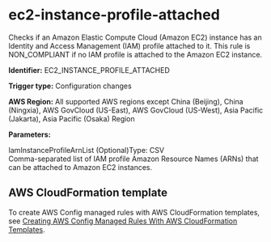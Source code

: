 # ec2\-instance\-profile\-attached<a name="ec2-instance-profile-attached"></a>

Checks if an Amazon Elastic Compute Cloud \(Amazon EC2\) instance has an Identity and Access Management \(IAM\) profile attached to it\. This rule is NON\_COMPLIANT if no IAM profile is attached to the Amazon EC2 instance\. 

**Identifier:** EC2\_INSTANCE\_PROFILE\_ATTACHED

**Trigger type:** Configuration changes

**AWS Region:** All supported AWS regions except China \(Beijing\), China \(Ningxia\), AWS GovCloud \(US\-East\), AWS GovCloud \(US\-West\), Asia Pacific \(Jakarta\), Asia Pacific \(Osaka\) Region

**Parameters:**

IamInstanceProfileArnList \(Optional\)Type: CSV  
Comma\-separated list of IAM profile Amazon Resource Names \(ARNs\) that can be attached to Amazon EC2 instances\.

## AWS CloudFormation template<a name="w79aac11c32c17b9d187c15"></a>

To create AWS Config managed rules with AWS CloudFormation templates, see [Creating AWS Config Managed Rules With AWS CloudFormation Templates](aws-config-managed-rules-cloudformation-templates.md)\.